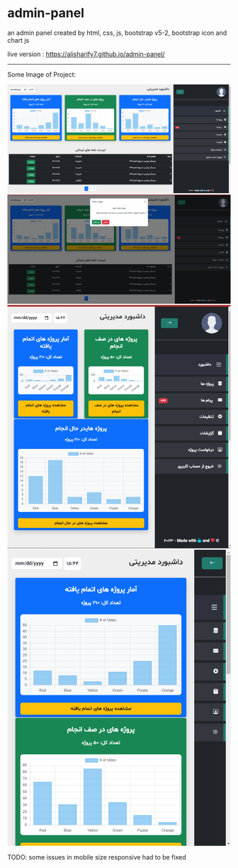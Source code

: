 # admin-panel
an admin panel created by html, css, js, bootstrap v5-2, bootstrap icon and chart js



live version : https://alisharify7.github.io/admin-panel/



---

Some Image of Project:

<img src="./assets/doc/1.png">
<img src="./assets/doc/4.png">

<img src="./assets/doc/2.png">

<img src="./assets/doc/3.png">


TODO:
some issues in mobile size responsive had to be fixed 
